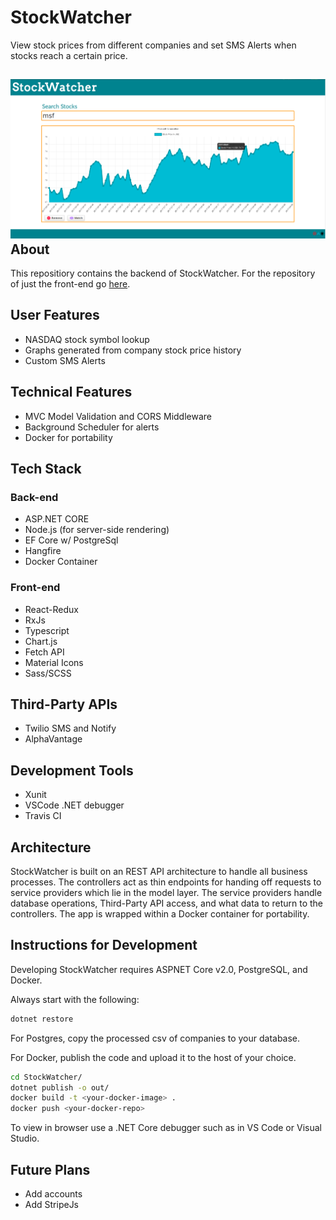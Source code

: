 StockWatcher
=

View stock prices from different companies and set SMS Alerts when stocks reach a certain price.

![Graph of Microsoft Stock](/readme-assets/stockwatcher-graph.png)
About
-

This repositiory contains the backend of StockWatcher. For the repository of just the front-end go [here](https://github.com/cnsheafe/stock-watcher-client).

User Features
-

* NASDAQ stock symbol lookup
* Graphs generated from company stock price history
* Custom SMS Alerts

Technical Features
-

* MVC Model Validation and CORS Middleware
* Background Scheduler for alerts
* Docker for portability

Tech Stack
-

### Back-end

* ASP.NET CORE
* Node.js (for server-side rendering)
* EF Core w/ PostgreSql
* Hangfire
* Docker Container

### Front-end

* React-Redux
* RxJs
* Typescript
* Chart.js
* Fetch API
* Material Icons
* Sass/SCSS

Third-Party APIs
-

* Twilio SMS and Notify
* AlphaVantage

Development Tools
-

* Xunit
* VSCode .NET debugger
* Travis CI

Architecture
-

StockWatcher is built on an REST API architecture to handle all business processes.
The controllers act as thin endpoints for handing off requests to service providers which lie in
the model layer.
The service providers handle database operations, Third-Party API access, and what data to return to 
the controllers.
The app is wrapped within a Docker container for portability.

Instructions for Development
-

Developing StockWatcher requires ASPNET Core v2.0, PostgreSQL, and Docker.

Always start with the following:

```bash
dotnet restore
```

For Postgres, copy the processed csv of companies to your database.

For Docker, publish the code and upload it to the host of your choice.

```bash
cd StockWatcher/
dotnet publish -o out/
docker build -t <your-docker-image> .
docker push <your-docker-repo>
```

To view in browser use a .NET Core debugger such as in VS Code or Visual Studio.

Future Plans
-

* Add accounts
* Add StripeJs